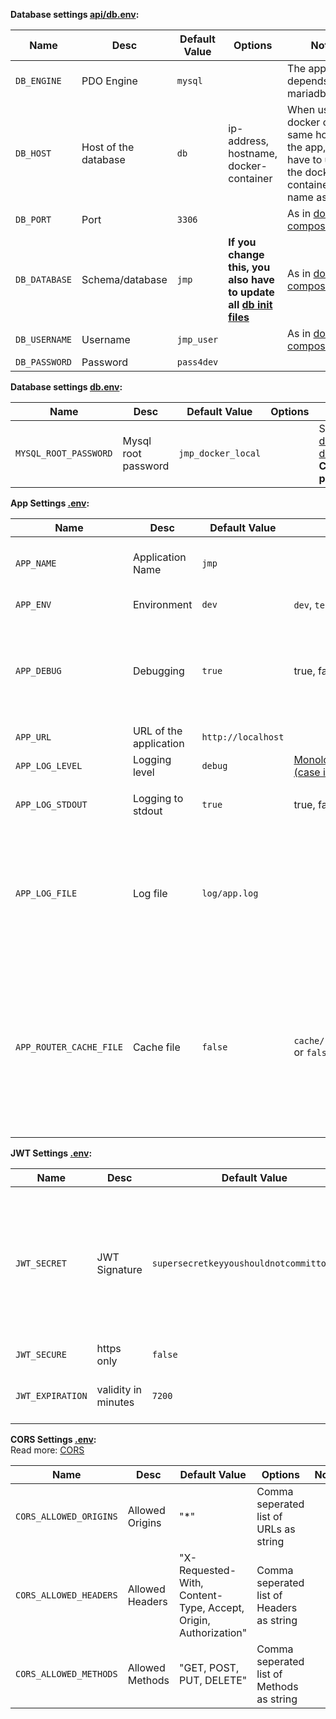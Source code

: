 **Database settings [api/db.env](../api/db.env):**  

| Name | Desc | Default Value | Options | Note |
|------|------|---------------|---------|------|
| `DB_ENGINE` | PDO Engine           | `mysql` | |The app depends on mariadb/mysql|  
| `DB_HOST`   | Host of the database | `db`    | ip-address, hostname, docker-container |When using docker on the same host as the app, you have to use the docker-container-name as host|
| `DB_PORT`   | Port                 | `3306`  | |As in [docker-compose.yml](../docker-compose.yml)|
| `DB_DATABASE` | Schema/database | `jmp` | **If you change this, you also have to update all [db init files](../docker/db)** |As in [docker-compose.yml](../docker-compose.yml)|
| `DB_USERNAME` | Username | `jmp_user` | |As in [docker-compose.yml](../docker-compose.yml)|
| `DB_PASSWORD` | Password | `pass4dev` | | |


**Database settings [db.env](../db.env):**

| Name | Desc | Default Value | Options | Note |
|------|------|---------------|---------|------|
| `MYSQL_ROOT_PASSWORD` | Mysql root password | `jmp_docker_local` | | See: [mariadb docker documentation](https://docs.docker.com/samples/library/mariadb/#mysql_root_password). **Change in production!**|  

**App Settings [.env](../api/.env):**

| Name | Desc | Default Value | Options | Note |
|------|------|---------------|---------|------|
| `APP_NAME` | Application Name | `jmp` | |Same as set in [composer.json](../api/composer.json) at the autoload section |
| `APP_ENV` | Environment | `dev` | `dev`, `test`, `stage`, `prod` |Defines the environment|
| `APP_DEBUG` | Debugging | `true` | true, false |Display error details as explained in [Slim Default Settings](https://www.slimframework.com/docs/v3/objects/application.html#slim-default-settings). **Not recommended for production environments**|
| `APP_URL` | URL of the application | `http://localhost` | |Issuer of the jwt|
| `APP_LOG_LEVEL` | Logging level | `debug` | [Monolog Log Levels (case insensitive)](https://github.com/Seldaek/monolog/blob/master/doc/01-usage.md#log-levels) ||
| `APP_LOG_STDOUT` | Logging to stdout | `true` | true, false |If set to true, you can use `docker logs app`|
| `APP_LOG_FILE` | Log file | `log/app.log` | |File must be located in `api/` or a subdirectory, else php won't have the necessary permissions and will throw an exception |
| `APP_ROUTER_CACHE_FILE` | Cache file | `false` | `cache/routes.cache.php` or `false` |File must be located in `api/` or a already existing subdirectory, else php won't have the necessary permissions and will throw an exception [Read more about slim's cache file](https://akrabat.com/slims-route-cache-file/) |


**JWT Settings [.env](../api/.env):**

| Name | Desc | Default Value | Options | Note |
|------|------|---------------|---------|------|
| `JWT_SECRET` | JWT Signature  | `supersecretkeyyoushouldnotcommittogithub` | | **Generate a new private secret!** Read more at [stackoverflow](https://stackoverflow.com/a/31313582/7130107). You can use openssl to generate a secret. [HS256/HMAC](https://en.wikipedia.org/wiki/HMAC) is used for signing the jwt|
| `JWT_SECURE` | https only | `false` | true, false |[read more](https://github.com/tuupola/slim-jwt-auth#security)|
| `JWT_EXPIRATION` | validity in minutes | `7200` | Any integer greater than 0 | |

**CORS Settings [.env](../api/.env):**  
Read more: [CORS](https://developer.mozilla.org/en-US/docs/Web/HTTP/CORS)

| Name | Desc | Default Value | Options | Note |
|------|------|---------------|---------|------|
| `CORS_ALLOWED_ORIGINS` | Allowed Origins  | "*" | Comma seperated list of URLs as string  |  |
| `CORS_ALLOWED_HEADERS` | Allowed Headers | "X-Requested-With, Content-Type, Accept, Origin, Authorization" | Comma seperated list of Headers as string |  |
| `CORS_ALLOWED_METHODS` | Allowed Methods | "GET, POST, PUT, DELETE" | Comma seperated list of Methods as string | |
